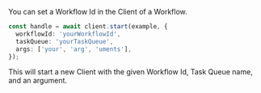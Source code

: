 You can set a Workflow Id in the Client of a Workflow.

```typescript
const handle = await client.start(example, {
  workflowId: 'yourWorkflowId',
  taskQueue: 'yourTaskQueue',
  args: ['your', 'arg', 'uments'],
});
```

This will start a new Client with the given Workflow Id, Task Queue name, and an argument.
